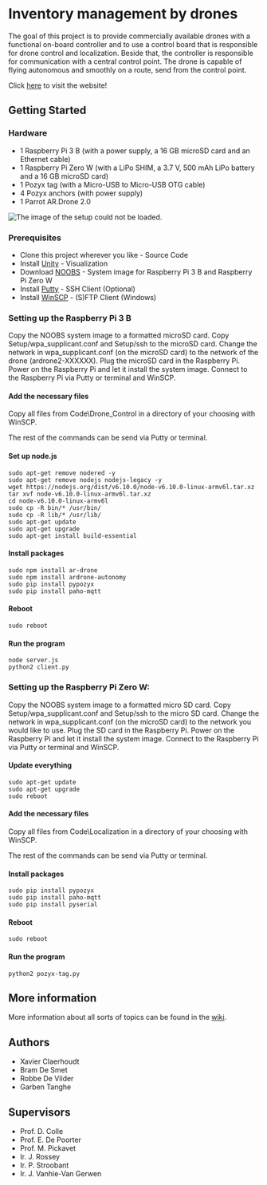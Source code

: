 # Inventory management by drones

The goal of this project is to provide commercially available drones with a functional on-board controller and to use a control board that is responsible for drone control and localization.
Beside that, the controller is responsible for communication with a central control point.
The drone is capable of flying autonomous and smoothly on a route, send from the control point.

Click [here](https://github.ugent.be/pages/gartangh/VOP_Voorraadbeheer) to visit the website!

## Getting Started

### Hardware

* 1 Raspberry Pi 3 B (with a power supply, a 16 GB microSD card and an Ethernet cable)
* 1 Raspberry Pi Zero W (with a LiPo SHIM, a 3.7 V, 500 mAh LiPo battery and a 16 GB microSD card)
* 1 Pozyx tag (with a Micro-USB to Micro-USB OTG cable)
* 4 Pozyx anchors (with power supply)
* 1 Parrot AR.Drone 2.0

![The image of the setup could not be loaded.](https://github.ugent.be/gartangh/VOP_Voorraadbeheer/blob/master/Report/images/Setup_Software.png)

### Prerequisites

* Clone this project wherever you like - Source Code
* Install [Unity](https://store.unity.com/) - Visualization
* Download [NOOBS](https://www.raspberrypi.org/downloads/noobs/) - System image for Raspberry Pi 3 B and Raspberry Pi Zero W
* Install [Putty](https://www.chiark.greenend.org.uk/~sgtatham/putty/latest.html) - SSH Client (Optional)
* Install [WinSCP](https://winscp.net/eng/download.php) - (S)FTP Client (Windows)

### Setting up the Raspberry Pi 3 B

Copy the NOOBS system image to a formatted microSD card.
Copy Setup/wpa_supplicant.conf and Setup/ssh to the microSD card.
Change the network in wpa_supplicant.conf (on the microSD card) to the network of the drone (ardrone2-XXXXXX).
Plug the microSD card in the Raspberry Pi.
Power on the Raspberry Pi and let it install the system image.
Connect to the Raspberry Pi via Putty or terminal and WinSCP.

#### Add the necessary files

Copy all files from Code\Drone_Control in a directory of your choosing with WinSCP.

The rest of the commands can be send via Putty or terminal.

#### Set up node.js

```
sudo apt-get remove nodered -y
sudo apt-get remove nodejs nodejs-legacy -y
wget https://nodejs.org/dist/v6.10.0/node-v6.10.0-linux-armv6l.tar.xz
tar xvf node-v6.10.0-linux-armv6l.tar.xz
cd node-v6.10.0-linux-armv6l
sudo cp -R bin/* /usr/bin/
sudo cp -R lib/* /usr/lib/
sudo apt-get update
sudo apt-get upgrade
sudo apt-get install build-essential
```

#### Install packages

```
sudo npm install ar-drone
sudo npm install ardrone-autonomy
sudo pip install pypozyx
sudo pip install paho-mqtt
```

#### Reboot

```
sudo reboot
```

#### Run the program

```
node server.js
python2 client.py
```

### Setting up the Raspberry Pi Zero W:

Copy the NOOBS system image to a formatted micro SD card.
Copy Setup/wpa_supplicant.conf and Setup/ssh to the micro SD card.
Change the network in wpa_supplicant.conf (on the microSD card) to the network you would like to use.
Plug the SD card in the Raspberry Pi.
Power on the Raspberry Pi and let it install the system image.
Connect to the Raspberry Pi via Putty or terminal and WinSCP.

#### Update everything

```
sudo apt-get update
sudo apt-get upgrade
sudo reboot
```

#### Add the necessary files

Copy all files from Code\Localization in a directory of your choosing with WinSCP.

The rest of the commands can be send via Putty or terminal.

#### Install packages

```
sudo pip install pypozyx
sudo pip install paho-mqtt
sudo pip install pyserial
```

#### Reboot

```
sudo reboot
```

#### Run the program

```
python2 pozyx-tag.py 
```

## More information

More information about all sorts of topics can be found in the [wiki](https://github.ugent.be/gartangh/VOP_Voorraadbeheer/wiki).

## Authors

* Xavier Claerhoudt
* Bram De Smet
* Robbe De Vilder
* Garben Tanghe

## Supervisors

* Prof. D. Colle
* Prof. E. De Poorter
* Prof. M. Pickavet
* Ir. J. Rossey
* Ir. P. Stroobant
* Ir. J. Vanhie-Van Gerwen
